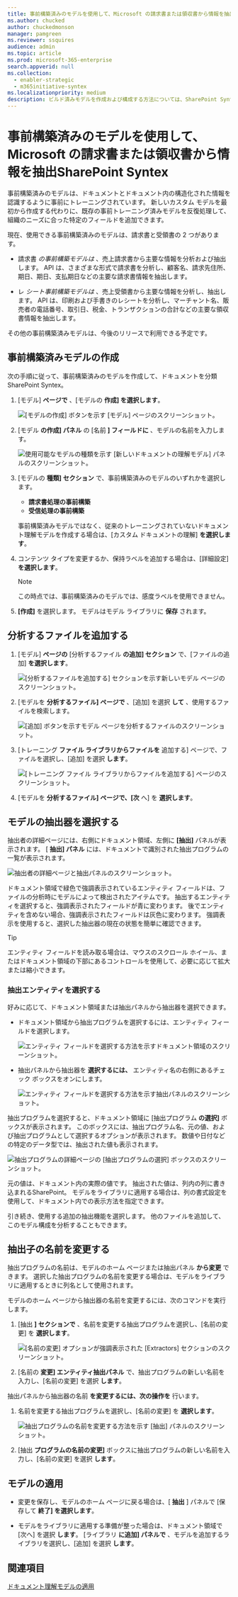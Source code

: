 ```yaml
---
title: 事前構築済みのモデルを使用して、Microsoft の請求書または領収書から情報を抽出SharePoint Syntex
ms.author: chucked
author: chuckedmonson
manager: pamgreen
ms.reviewer: ssquires
audience: admin
ms.topic: article
ms.prod: microsoft-365-enterprise
search.appverid: null
ms.collection:
  - enabler-strategic
  - m365initiative-syntex
ms.localizationpriority: medium
description: ビルド済みモデルを作成および構成する方法については、SharePoint Syntex。
---
```


# <a name="use-a-prebuilt-model-to-extract-info-from-invoices-or-receipts-in-microsoft-sharepoint-syntex"></a>事前構築済みのモデルを使用して、Microsoft の請求書または領収書から情報を抽出SharePoint Syntex

事前構築済みのモデルは、ドキュメントとドキュメント内の構造化された情報を認識するように事前にトレーニングされています。 新しいカスタム モデルを最初から作成する代わりに、既存の事前トレーニング済みモデルを反復処理して、組織のニーズに合った特定のフィールドを追加できます。 

現在、使用できる事前構築済みのモデルは、請求書と受領書の 2 つがあります。

- 請求書 *の事前構築モデルは* 、売上請求書から主要な情報を分析および抽出します。 API は、さまざまな形式で請求書を分析し、[](/azure/applied-ai-services/form-recognizer/concept-invoice#field-extraction)顧客名、請求先住所、期日、期日、支払期日などの主要な請求書情報を抽出します。

- レ *シート事前構築モデルは* 、売上受領書から主要な情報を分析し、抽出します。 API は、印刷および手書きのレシートを分析[](/azure/applied-ai-services/form-recognizer/concept-receipt#field-extraction)し、マーチャント名、販売者の電話番号、取引日、税金、トランザクションの合計などの主要な領収書情報を抽出します。

その他の事前構築済みモデルは、今後のリリースで利用できる予定です。

## <a name="create-a-prebuilt-model"></a>事前構築済みモデルの作成

次の手順に従って、事前構築済みのモデルを作成して、ドキュメントを分類SharePoint Syntex。

1. [モデル] **ページで** 、[モデルの **作成] を選択します**。

    ![[モデルの作成] ボタンを示す [モデル] ページのスクリーンショット。](../media/content-understanding/prebuilt-create-model-button.png) 

2. [モデル **の作成] パネル** の [名前 **] フィールドに** 、モデルの名前を入力します。

    ![使用可能なモデルの種類を示す [新しいドキュメントの理解モデル] パネルのスクリーンショット。](../media/content-understanding/prebuilt-create-panel.png) 

3. [モデルの **種類] セクション** で、事前構築済みのモデルのいずれかを選択します。
   - **請求書処理の事前構築**
   - **受信処理の事前構築**

   事前構築済みモデルではなく、従来のトレーニングされていないドキュメント理解モデルを作成する場合は、[カスタム ドキュメントの理解] **を選択します**。

4. コンテンツ タイプを変更するか、保持ラベルを追加する場合は、[詳細設定] **を選択します**。

    > [!NOTE]
    > この時点では、事前構築済みのモデルでは、感度ラベルを使用できません。

5. **[作成]** を選択します。 モデルはモデル ライブラリに **保存** されます。

## <a name="add-a-file-to-analyze"></a>分析するファイルを追加する

1. [モデル] **ページの** [分析するファイル **の追加] セクション** で、[ファイルの追加] **を選択します**。

    ![[分析するファイルを追加する] セクションを示す新しいモデル ページのスクリーンショット。](../media/content-understanding/prebuilt-add-file-to-analyze.png) 

2. [モデルを **分析するファイル] ページで** 、[追加] を選択 **して** 、使用するファイルを検索します。

    ![[追加] ボタンを示すモデル ページを分析するファイルのスクリーンショット。](../media/content-understanding/prebuilt-add-file-button.png) 

3. [トレーニング **ファイル ライブラリからファイルを** 追加する] ページで、ファイルを選択し、[追加] を選択 **します**。

    ![[トレーニング ファイル ライブラリからファイルを追加する] ページのスクリーンショット。](../media/content-understanding/prebuilt-add-file-from-training-library.png) 

6. [モデルを **分析するファイル] ページで、[次** へ] を **選択します**。

## <a name="select-extractors-for-your-model"></a>モデルの抽出器を選択する

抽出者の詳細ページには、右側にドキュメント領域、左側に **[抽出]** パネルが表示されます。 [ **抽出] パネル** には、ドキュメントで識別された抽出プログラムの一覧が表示されます。

   ![抽出者の詳細ページと抽出パネルのスクリーンショット。](../media/content-understanding/prebuilt-extractor-details-page.png) 

ドキュメント領域で緑色で強調表示されているエンティティ フィールドは、ファイルの分析時にモデルによって検出されたアイテムです。 抽出するエンティティを選択すると、強調表示されたフィールドが青に変わります。 後でエンティティを含めない場合、強調表示されたフィールドは灰色に変わります。 強調表示を使用すると、選択した抽出器の現在の状態を簡単に確認できます。

> [!TIP]
> エンティティ フィールドを読み取る場合は、マウスのスクロール ホイール、またはドキュメント領域の下部にあるコントロールを使用して、必要に応じて拡大または縮小できます。

### <a name="select-an-extractor-entity"></a>抽出エンティティを選択する

好みに応じて、ドキュメント領域または抽出パネルから抽出器を選択できます。
 
- ドキュメント領域から抽出プログラムを選択するには、エンティティ フィールドを選択します。

    ![エンティティ フィールドを選択する方法を示すドキュメント領域のスクリーンショット。](../media/content-understanding/prebuilt-document-area-select-field.png) 

- 抽出パネルから抽出器を **選択するには、** エンティティ名の右側にあるチェック ボックスをオンにします。

    ![エンティティ フィールドを選択する方法を示す抽出パネルのスクリーンショット。](../media/content-understanding/prebuilt-extractors-panel-select-field.png) 

抽出プログラムを選択すると、ドキュメント領域に [抽出プログラム **の選択]** ボックスが表示されます。 このボックスには、抽出プログラム名、元の値、および抽出プログラムとして選択するオプションが表示されます。 数値や日付などの特定のデータ型では、抽出された値も表示されます。

   ![抽出プログラムの詳細ページの [抽出プログラムの選択] ボックスのスクリーンショット。](../media/content-understanding/prebuilt-select-distractor-box.png) 

元の値は、ドキュメント内の実際の値です。 抽出された値は、列内の列に書き込まれるSharePoint。 モデルをライブラリに適用する場合は、列の書式設定を使用して、ドキュメント内での表示方法を指定できます。

引き続き、使用する追加の抽出機能を選択します。 他のファイルを追加して、このモデル構成を分析することもできます。

## <a name="rename-an-extractor"></a>抽出子の名前を変更する

抽出プログラムの名前は、モデルのホーム ページまたは抽出パネル **から変更** できます。 選択した抽出プログラムの名前を変更する場合は、モデルをライブラリに適用するときに列名として使用されます。

モデルのホーム ページから抽出器の名前を変更するには、次のコマンドを実行します。

1. [抽出 **] セクションで** 、名前を変更する抽出プログラムを選択し、[名前の変更] を **選択します**。

    ![[名前の変更] オプションが強調表示された [Extractors] セクションのスクリーンショット。](../media/content-understanding/prebuilt-model-page-rename-extractor.png) 

2. [名前の **変更] エンティティ抽出パネル** で、抽出プログラムの新しい名前を入力し、[名前の変更] を選択 **します**。

抽出パネルから抽出器の名前 **を変更するには、次の操作を** 行います。

1. 名前を変更する抽出プログラムを選択し、[名前の変更] を **選択します**。

    ![抽出プログラムの名前を変更する方法を示す [抽出] パネルのスクリーンショット。](../media/content-understanding/prebuilt-extractors-panel-rename-field.png) 

2. [抽出 **プログラムの名前の変更]** ボックスに抽出プログラムの新しい名前を入力し、[名前の変更] を選択 **します**。

## <a name="apply-the-model"></a>モデルの適用

- 変更を保存し、モデルのホーム ページに戻る場合は、[ **抽出** ] パネルで [保存して **終了] を選択します**。

- モデルをライブラリに適用する準備が整った場合は、ドキュメント領域で [次へ] を選択 **します**。 [ライブラリ **に追加] パネルで** 、モデルを追加するライブラリを選択し、[追加] を選択 **します**。

## <a name="see-also"></a>関連項目

[ドキュメント理解モデルの適用](apply-a-model.md)